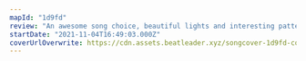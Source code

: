 ```yaml
---
mapId: "1d9fd"
review: "An awesome song choice, beautiful lights and interesting patterns that make you dance across all the difficulties make this map stand out."
startDate: "2021-11-04T16:49:03.000Z"
coverUrlOverwrite: https://cdn.assets.beatleader.xyz/songcover-1d9fd-cover.jpg
---
```

